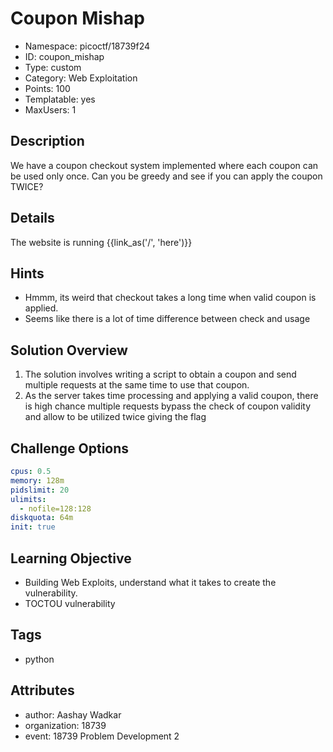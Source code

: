 # Coupon Mishap

- Namespace: picoctf/18739f24
- ID: coupon_mishap
- Type: custom
- Category: Web Exploitation
- Points: 100
- Templatable: yes
- MaxUsers: 1

## Description

We have a coupon checkout system implemented where each coupon can be used only once. Can you be greedy and see if you can apply the coupon TWICE?

## Details

The website is running {{link_as('/', 'here')}}


## Hints

- Hmmm, its weird that checkout takes a long time when valid coupon is applied.
- Seems like there is a lot of time difference between check and usage

## Solution Overview

1. The solution involves writing a script to obtain a coupon and send multiple requests at the same time to use that coupon.
2. As the server takes time processing and applying a valid coupon, there is high chance multiple requests bypass the check of coupon validity and allow to be utilized twice giving the flag
 

## Challenge Options

```yaml
cpus: 0.5
memory: 128m
pidslimit: 20
ulimits:
  - nofile=128:128
diskquota: 64m
init: true
```

## Learning Objective

- Building Web Exploits, understand what it takes to create the vulnerability.
- TOCTOU vulnerability

## Tags

- python

## Attributes

- author: Aashay Wadkar
- organization: 18739
- event: 18739 Problem Development 2